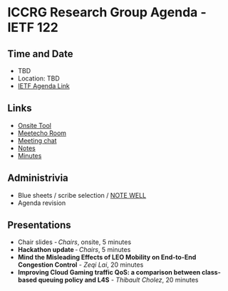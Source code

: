 # ICCRG Research Group Agenda - IETF 122

## Time and Date

* TBD
* Location: TBD
* [IETF Agenda Link](https://datatracker.ietf.org/meeting/122/agenda/?show=iccrg)

## Links

* [Onsite Tool](https://meetings.conf.meetecho.com/onsite122/?session=33504)
* [Meetecho Room](https://meetings.conf.meetecho.com/ietf122/?group=iccrg&short=iccrg&item=1)
* [Meeting chat](https://zulip.ietf.org/#narrow/stream/iccrg)
* [Notes](https://notes.ietf.org/notes-ietf-122-iccrg) 
* [Minutes](https://datatracker.ietf.org/doc/minutes-122-iccrg/)

## Administrivia

* Blue sheets / scribe selection / [NOTE WELL](https://www.irtf.org/policies/irtf-note-well-2021-05.pdf) 
* Agenda revision

## Presentations

- Chair slides - _Chairs_, onsite, 5 minutes
- **Hackathon update** - _Chairs_, 5 minutes
- **Mind the Misleading Effects of LEO Mobility on End-to-End Congestion Control** - _Zeqi Lai_, 20 minutes
- **Improving Cloud Gaming traffic QoS: a comparison between class-based queuing policy and L4S** - _Thibault Cholez_, 20 minutes

